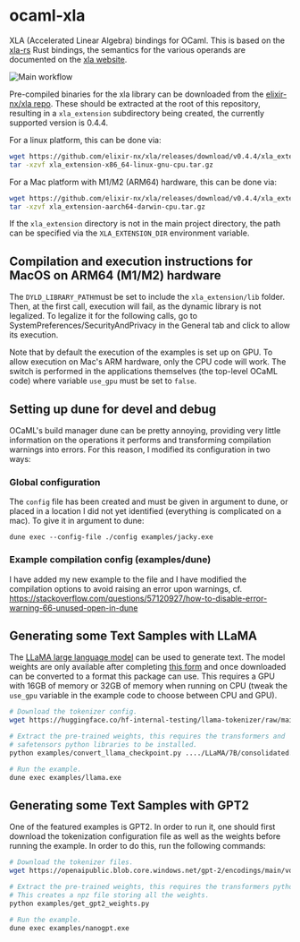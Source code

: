 # ocaml-xla
XLA (Accelerated Linear Algebra) bindings for OCaml. This is based on the
[xla-rs](https://github.com/LaurentMazare/xla-rs) Rust bindings, the semantics
for the various operands are documented on the [xla
  website](https://www.tensorflow.org/xla/operation_semantics).

![Main workflow](https://github.com/LaurentMazare/ocaml-xla/workflows/Main%20workflow/badge.svg)

Pre-compiled binaries for the xla library can be downloaded from the
[elixir-nx/xla repo](https://github.com/elixir-nx/xla/releases/tag/v0.4.4).
These should be extracted at the root of this repository, resulting
in a `xla_extension` subdirectory being created, the currently supported version
is 0.4.4.

For a linux platform, this can be done via:
```bash
wget https://github.com/elixir-nx/xla/releases/download/v0.4.4/xla_extension-x86_64-linux-gnu-cpu.tar.gz
tar -xzvf xla_extension-x86_64-linux-gnu-cpu.tar.gz
```

For a Mac platform with M1/M2 (ARM64) hardware, this can be done via:
```bash
wget https://github.com/elixir-nx/xla/releases/download/v0.4.4/xla_extension-aarch64-darwin-cpu.tar.gz
tar -xzvf xla_extension-aarch64-darwin-cpu.tar.gz
```

If the `xla_extension` directory is not in the main project directory, the path
can be specified via the `XLA_EXTENSION_DIR` environment variable.

## Compilation and execution instructions for MacOS on ARM64 (M1/M2) hardware
The ```DYLD_LIBRARY_PATH```must be set to include  the ```xla_extension/lib``` folder.
Then, at the first call, execution will fail, as the dynamic library is not legalized.
To legalize it for the following calls, go to SystemPreferences/SecurityAndPrivacy 
in the General tab and click to allow its execution.

Note that by default the execution of the examples is set up on GPU.
To allow execution on Mac's ARM hardware, only the CPU code will work. 
The switch is performed in the applications themselves (the top-level
OCaML code) where variable ```use_gpu``` must be set to ```false```.

## Setting up dune for devel and debug
OCaML's build manager dune can be pretty annoying, providing very little information on the operations it performs and transforming compilation warnings into errors. For this reason, I modified its configuration in two ways:
### Global configuration
The ```config``` file has been created and must be given in argument to dune, or placed in a location I did not yet identified (everything is complicated on a mac). To give it in argument to dune:

```dune exec --config-file ./config examples/jacky.exe```

### Example compilation config (examples/dune)
I have added my new example to the file and I have modified the compilation options to avoid raising an error upon warnings, cf. https://stackoverflow.com/questions/57120927/how-to-disable-error-warning-66-unused-open-in-dune

## Generating some Text Samples with LLaMA

The [LLaMA large language model](https://github.com/facebookresearch/llama) can
be used to generate text. The model weights are only available after completing
[this form](https://forms.gle/jk851eBVbX1m5TAv5) and once downloaded can be
converted to a format this package can use. This requires a GPU with 16GB of
memory or 32GB of memory when running on CPU (tweak the `use_gpu` variable in
the example code to choose between CPU and GPU).

```bash
# Download the tokenizer config.
wget https://huggingface.co/hf-internal-testing/llama-tokenizer/raw/main/tokenizer.json -O llama-tokenizer.json

# Extract the pre-trained weights, this requires the transformers and
# safetensors python libraries to be installed.
python examples/convert_llama_checkpoint.py ..../LLaMA/7B/consolidated.00.pth

# Run the example.
dune exec examples/llama.exe
```

## Generating some Text Samples with GPT2 

One of the featured examples is GPT2. In order to run it, one should first
download the tokenization configuration file as well as the weights before
running the example. In order to do this, run the following commands:

```bash
# Download the tokenizer files.
wget https://openaipublic.blob.core.windows.net/gpt-2/encodings/main/vocab.bpe

# Extract the pre-trained weights, this requires the transformers python library to be installed.
# This creates a npz file storing all the weights.
python examples/get_gpt2_weights.py

# Run the example.
dune exec examples/nanogpt.exe
```

